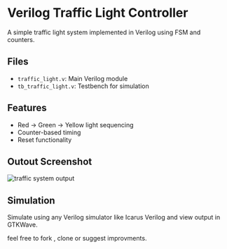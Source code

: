 
# Verilog Traffic Light Controller

A simple traffic light system implemented in Verilog using FSM and counters.

## Files
- `traffic_light.v`: Main Verilog module
- `tb_traffic_light.v`: Testbench for simulation
## Features
- Red → Green → Yellow light sequencing
- Counter-based timing
- Reset functionality
  
## Outout Screenshot
![traffic system output](https://github.com/user-attachments/assets/9c5bca53-f072-4bf4-bc5f-ed4ba0e2aeb2)

## Simulation
Simulate using any Verilog simulator like Icarus Verilog and view output in GTKWave.

feel free to fork , clone or suggest improvments.

